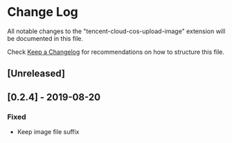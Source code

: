 # Change Log

All notable changes to the "tencent-cloud-cos-upload-image" extension will be documented in this file.

Check [Keep a Changelog](http://keepachangelog.com/) for recommendations on how to structure this file.

## [Unreleased]

## [0.2.4] - 2019-08-20
### Fixed
- Keep image file suffix